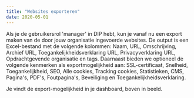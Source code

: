 ```yaml
---
title: "Websites exporteren"
date: 2020-05-01
---
```


Als je de gebruikersrol 'manager' in DIP hebt, kun je vanaf nu een export maken van
de door jouw organisatie ingevoerde websites. De output is een Excel-bestand met de
volgende kolommen: Naam, URL, Omschrijving, Archief URL, Toegankelijkheidsverklaring URL,
Privacyverklaring URL, Opdrachtgevende organisatie en tags. Daarnaast bieden we
optioneel de volgende kenmerken als exportmogelijkheid aan: SSL-certificaat, Snelheid,
Toegankelijkheid, SEO, Alle cookies, Tracking cookies, Statistieken, CMS, Pagina's,
PDF's, Foutpagina's, Beveiliging en Toegankelijkheidsverklaring.

Je vindt de export-mogelijkheid in je dashboard, boven in beeld.
